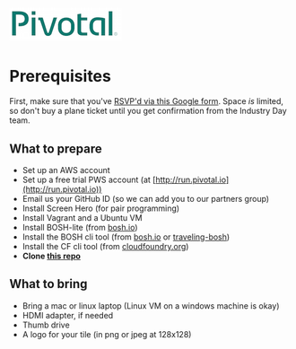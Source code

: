 # ![Pivotal Logo](img/pivotal_logo_sm.png)

# Prerequisites #

First, make sure that you've [RSVP'd via this Google form](https://docs.google.com/a/pivotal.io/forms/d/1pI9gkDIOfjg1UOLREow7lATyDxLOaSuKTxs87aIhqVI/viewform). Space *is* limited, so don't buy a plane ticket until you get confirmation
from the Industry Day team.

## What to prepare
 - Set up an AWS account
 - Set up a free trial PWS account (at [http://run.pivotal.io](http://run.pivotal.io))
 - Email us your GitHub ID (so we can add you to our partners group)
 - Install Screen Hero (for pair programming)
 - Install Vagrant and a Ubuntu VM
 - Install BOSH-lite (from [bosh.io](https://bosh.io/docs/bosh-lite.html))
 - Install the BOSH cli tool (from [bosh.io](https://bosh.io/docs/bosh-cli.html) or [traveling-bosh](https://github.com/cloudfoundry-community/traveling-bosh))
 - Install the CF cli tool (from [cloudfoundry.org](https://docs.cloudfoundry.org/devguide/installcf/install-go-cli.html))
  - __Clone [this repo](https://github.com/cf-platform-eng/tile-generator.git)__

## What to bring
 - Bring a mac or linux laptop (Linux VM on a windows machine is okay)
 - HDMI adapter, if needed
 - Thumb drive
 - A logo for your tile (in png or jpeg at 128x128)
